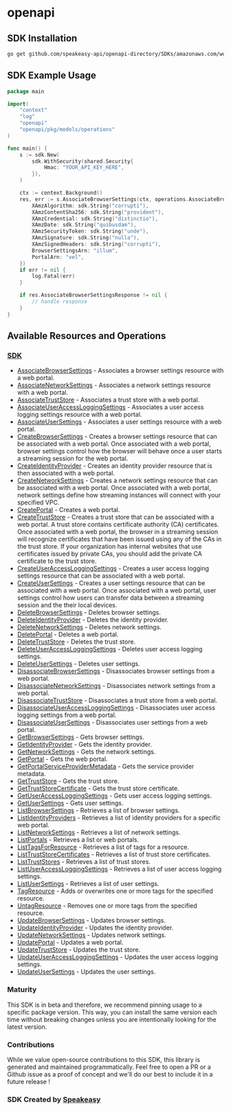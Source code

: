 # openapi

<!-- Start SDK Installation -->
## SDK Installation

```bash
go get github.com/speakeasy-api/openapi-directory/SDKs/amazonaws.com/workspaces-web/2020-07-08/go
```
<!-- End SDK Installation -->

## SDK Example Usage
<!-- Start SDK Example Usage -->
```go
package main

import(
	"context"
	"log"
	"openapi"
	"openapi/pkg/models/operations"
)

func main() {
    s := sdk.New(
        sdk.WithSecurity(shared.Security{
            Hmac: "YOUR_API_KEY_HERE",
        }),
    )

    ctx := context.Background()
    res, err := s.AssociateBrowserSettings(ctx, operations.AssociateBrowserSettingsRequest{
        XAmzAlgorithm: sdk.String("corrupti"),
        XAmzContentSha256: sdk.String("provident"),
        XAmzCredential: sdk.String("distinctio"),
        XAmzDate: sdk.String("quibusdam"),
        XAmzSecurityToken: sdk.String("unde"),
        XAmzSignature: sdk.String("nulla"),
        XAmzSignedHeaders: sdk.String("corrupti"),
        BrowserSettingsArn: "illum",
        PortalArn: "vel",
    })
    if err != nil {
        log.Fatal(err)
    }

    if res.AssociateBrowserSettingsResponse != nil {
        // handle response
    }
}
```
<!-- End SDK Example Usage -->

<!-- Start SDK Available Operations -->
## Available Resources and Operations

### [SDK](docs/sdk/README.md)

* [AssociateBrowserSettings](docs/sdk/README.md#associatebrowsersettings) - Associates a browser settings resource with a web portal.
* [AssociateNetworkSettings](docs/sdk/README.md#associatenetworksettings) - Associates a network settings resource with a web portal.
* [AssociateTrustStore](docs/sdk/README.md#associatetruststore) - Associates a trust store with a web portal.
* [AssociateUserAccessLoggingSettings](docs/sdk/README.md#associateuseraccessloggingsettings) - Associates a user access logging settings resource with a web portal.
* [AssociateUserSettings](docs/sdk/README.md#associateusersettings) - Associates a user settings resource with a web portal.
* [CreateBrowserSettings](docs/sdk/README.md#createbrowsersettings) - Creates a browser settings resource that can be associated with a web portal. Once associated with a web portal, browser settings control how the browser will behave once a user starts a streaming session for the web portal. 
* [CreateIdentityProvider](docs/sdk/README.md#createidentityprovider) - Creates an identity provider resource that is then associated with a web portal.
* [CreateNetworkSettings](docs/sdk/README.md#createnetworksettings) - Creates a network settings resource that can be associated with a web portal. Once associated with a web portal, network settings define how streaming instances will connect with your specified VPC. 
* [CreatePortal](docs/sdk/README.md#createportal) - Creates a web portal.
* [CreateTrustStore](docs/sdk/README.md#createtruststore) - Creates a trust store that can be associated with a web portal. A trust store contains certificate authority (CA) certificates. Once associated with a web portal, the browser in a streaming session will recognize certificates that have been issued using any of the CAs in the trust store. If your organization has internal websites that use certificates issued by private CAs, you should add the private CA certificate to the trust store. 
* [CreateUserAccessLoggingSettings](docs/sdk/README.md#createuseraccessloggingsettings) - Creates a user access logging settings resource that can be associated with a web portal.
* [CreateUserSettings](docs/sdk/README.md#createusersettings) - Creates a user settings resource that can be associated with a web portal. Once associated with a web portal, user settings control how users can transfer data between a streaming session and the their local devices. 
* [DeleteBrowserSettings](docs/sdk/README.md#deletebrowsersettings) - Deletes browser settings.
* [DeleteIdentityProvider](docs/sdk/README.md#deleteidentityprovider) - Deletes the identity provider.
* [DeleteNetworkSettings](docs/sdk/README.md#deletenetworksettings) - Deletes network settings.
* [DeletePortal](docs/sdk/README.md#deleteportal) - Deletes a web portal.
* [DeleteTrustStore](docs/sdk/README.md#deletetruststore) - Deletes the trust store.
* [DeleteUserAccessLoggingSettings](docs/sdk/README.md#deleteuseraccessloggingsettings) - Deletes user access logging settings.
* [DeleteUserSettings](docs/sdk/README.md#deleteusersettings) - Deletes user settings.
* [DisassociateBrowserSettings](docs/sdk/README.md#disassociatebrowsersettings) - Disassociates browser settings from a web portal.
* [DisassociateNetworkSettings](docs/sdk/README.md#disassociatenetworksettings) - Disassociates network settings from a web portal.
* [DisassociateTrustStore](docs/sdk/README.md#disassociatetruststore) - Disassociates a trust store from a web portal.
* [DisassociateUserAccessLoggingSettings](docs/sdk/README.md#disassociateuseraccessloggingsettings) - Disassociates user access logging settings from a web portal.
* [DisassociateUserSettings](docs/sdk/README.md#disassociateusersettings) - Disassociates user settings from a web portal.
* [GetBrowserSettings](docs/sdk/README.md#getbrowsersettings) - Gets browser settings.
* [GetIdentityProvider](docs/sdk/README.md#getidentityprovider) - Gets the identity provider.
* [GetNetworkSettings](docs/sdk/README.md#getnetworksettings) - Gets the network settings.
* [GetPortal](docs/sdk/README.md#getportal) - Gets the web portal.
* [GetPortalServiceProviderMetadata](docs/sdk/README.md#getportalserviceprovidermetadata) - Gets the service provider metadata.
* [GetTrustStore](docs/sdk/README.md#gettruststore) - Gets the trust store.
* [GetTrustStoreCertificate](docs/sdk/README.md#gettruststorecertificate) - Gets the trust store certificate.
* [GetUserAccessLoggingSettings](docs/sdk/README.md#getuseraccessloggingsettings) - Gets user access logging settings.
* [GetUserSettings](docs/sdk/README.md#getusersettings) - Gets user settings.
* [ListBrowserSettings](docs/sdk/README.md#listbrowsersettings) - Retrieves a list of browser settings.
* [ListIdentityProviders](docs/sdk/README.md#listidentityproviders) - Retrieves a list of identity providers for a specific web portal.
* [ListNetworkSettings](docs/sdk/README.md#listnetworksettings) - Retrieves a list of network settings.
* [ListPortals](docs/sdk/README.md#listportals) - Retrieves a list or web portals.
* [ListTagsForResource](docs/sdk/README.md#listtagsforresource) - Retrieves a list of tags for a resource.
* [ListTrustStoreCertificates](docs/sdk/README.md#listtruststorecertificates) - Retrieves a list of trust store certificates.
* [ListTrustStores](docs/sdk/README.md#listtruststores) - Retrieves a list of trust stores.
* [ListUserAccessLoggingSettings](docs/sdk/README.md#listuseraccessloggingsettings) - Retrieves a list of user access logging settings.
* [ListUserSettings](docs/sdk/README.md#listusersettings) - Retrieves a list of user settings.
* [TagResource](docs/sdk/README.md#tagresource) - Adds or overwrites one or more tags for the specified resource.
* [UntagResource](docs/sdk/README.md#untagresource) - Removes one or more tags from the specified resource.
* [UpdateBrowserSettings](docs/sdk/README.md#updatebrowsersettings) - Updates browser settings.
* [UpdateIdentityProvider](docs/sdk/README.md#updateidentityprovider) - Updates the identity provider. 
* [UpdateNetworkSettings](docs/sdk/README.md#updatenetworksettings) - Updates network settings.
* [UpdatePortal](docs/sdk/README.md#updateportal) - Updates a web portal.
* [UpdateTrustStore](docs/sdk/README.md#updatetruststore) - Updates the trust store.
* [UpdateUserAccessLoggingSettings](docs/sdk/README.md#updateuseraccessloggingsettings) - Updates the user access logging settings.
* [UpdateUserSettings](docs/sdk/README.md#updateusersettings) - Updates the user settings.
<!-- End SDK Available Operations -->

### Maturity

This SDK is in beta and therefore, we recommend pinning usage to a specific package version.
This way, you can install the same version each time without breaking changes unless you are intentionally
looking for the latest version.

### Contributions

While we value open-source contributions to this SDK, this library is generated and maintained programmatically.
Feel free to open a PR or a Github issue as a proof of concept and we'll do our best to include it in a future release !

### SDK Created by [Speakeasy](https://docs.speakeasyapi.dev/docs/using-speakeasy/client-sdks)
